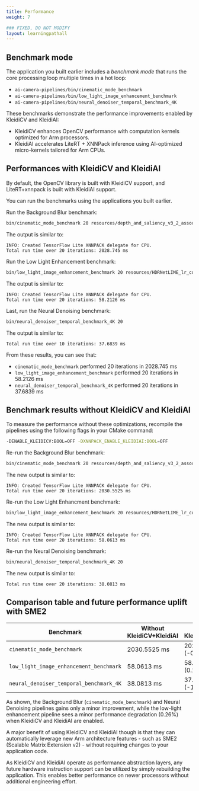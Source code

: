 ```yaml
---
title: Performance
weight: 7

### FIXED, DO NOT MODIFY
layout: learningpathall
---
```


## Benchmark mode

The application you built earlier includes a *benchmark mode* that runs the core processing loop multiple times in a hot loop:

- `ai-camera-pipelines/bin/cinematic_mode_benchmark`
- `ai-camera-pipelines/bin/low_light_image_enhancement_benchmark`
- `ai-camera-pipelines/bin/neural_denoiser_temporal_benchmark_4K`

These benchmarks demonstrate the performance improvements enabled by KleidiCV and KleidiAI:
- KleidiCV enhances OpenCV performance with computation kernels optimized for Arm processors.
- KleidiAI accelerates LiteRT + XNNPack inference using AI-optimized micro-kernels tailored for Arm CPUs.

## Performances with KleidiCV and KleidiAI

By default, the OpenCV library is built with KleidiCV support, and LiteRT+xnnpack is built with KleidiAI support.

You can run the benchmarks using the applications you built earlier.

Run the Background Blur benchmark:

```bash
bin/cinematic_mode_benchmark 20 resources/depth_and_saliency_v3_2_assortedv2_w_augment_mobilenetv2_int8_only_ptq.tflite
```

The output is similar to:

```output
INFO: Created TensorFlow Lite XNNPACK delegate for CPU.
Total run time over 20 iterations: 2028.745 ms
```

Run the Low Light Enhancement benchmark:

```bash
bin/low_light_image_enhancement_benchmark 20 resources/HDRNetLIME_lr_coeffs_v1_1_0_mixed_low_light_perceptual_l1_loss_float32.tflite
```

The output is similar to:

```output
INFO: Created TensorFlow Lite XNNPACK delegate for CPU.
Total run time over 20 iterations: 58.2126 ms
```

Last, run the Neural Denoising benchmark:

```bash
bin/neural_denoiser_temporal_benchmark_4K 20
```

The output is similar to:

```output
Total run time over 10 iterations: 37.6839 ms
```

From these results, you can see that:
- `cinematic_mode_benchmark` performed 20 iterations in 2028.745 ms
- `low_light_image_enhancement_benchmark` performed 20 iterations in 58.2126 ms
- `neural_denoiser_temporal_benchmark_4K` performed 20 iterations in 37.6839 ms

## Benchmark results without KleidiCV and KleidiAI

To measure the performance without these optimizations, recompile the pipelines using the following flags in your CMake command:
```bash
-DENABLE_KLEIDICV:BOOL=OFF -DXNNPACK_ENABLE_KLEIDIAI:BOOL=OFF
```

Re-run the Background Blur benchmark:

```bash
bin/cinematic_mode_benchmark 20 resources/depth_and_saliency_v3_2_assortedv2_w_augment_mobilenetv2_int8_only_ptq.tflite
```

The new output is similar to:

```output
INFO: Created TensorFlow Lite XNNPACK delegate for CPU.
Total run time over 20 iterations: 2030.5525 ms
```

Re-run the Low Light Enhancment benchmark:

```bash
bin/low_light_image_enhancement_benchmark 20 resources/HDRNetLIME_lr_coeffs_v1_1_0_mixed_low_light_perceptual_l1_loss_float32.tflite
```

The new output is similar to:

```output
INFO: Created TensorFlow Lite XNNPACK delegate for CPU.
Total run time over 20 iterations: 58.0613 ms
```

Re-run the Neural Denoising benchmark:

```bash
bin/neural_denoiser_temporal_benchmark_4K 20
```

The new output is similar to:

```output
Total run time over 20 iterations: 38.0813 ms
```

## Comparison table and future performance uplift with SME2

| Benchmark                                 | Without KleidiCV+KleidiAI | With KleidiCV+KleidiAI |
|-------------------------------------------|---------------------------|------------------------|
| `cinematic_mode_benchmark`                | 2030.5525 ms              | 2028.745 ms (-0.09%)   |
| `low_light_image_enhancement_benchmark`   | 58.0613 ms                | 58.2126 ms (0.26%)     |
| `neural_denoiser_temporal_benchmark_4K`   | 38.0813 ms                | 37.6839 ms (-1.04%)    |

As shown, the Background Blur (`cinematic_mode_benchmark`) and Neural Denoising
pipelines gains only a minor improvement, while the low-light enhancement pipeline
sees a minor performance degradation (0.26%) when KleidiCV and KleidiAI are
enabled.

A major benefit of using KleidiCV and KleidiAI though is that they can
automatically leverage new Arm architecture features - such as SME2 (Scalable
Matrix Extension v2) - without requiring changes to your application code.

As KleidiCV and KleidiAI operate as performance abstraction layers, any future
hardware instruction support can be utilized by simply rebuilding the
application. This enables better performance on newer processors without
additional engineering effort.
